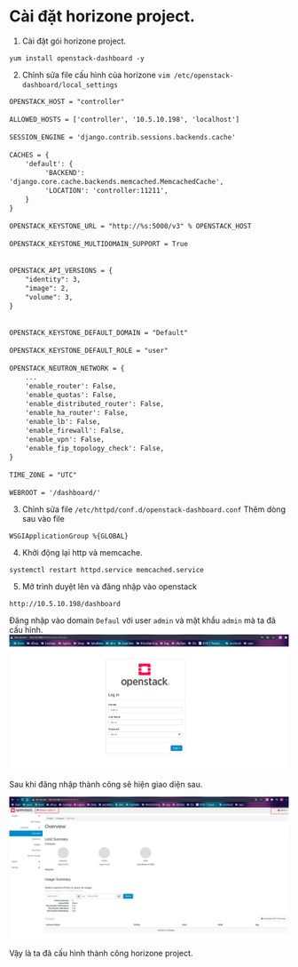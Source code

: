 # Cài đặt horizone project.

1. Cài đặt gói horizone project.

```
yum install openstack-dashboard -y
```

2. Chỉnh sửa file cấu hình của horizone `vim /etc/openstack-dashboard/local_settings`

```
OPENSTACK_HOST = "controller"

ALLOWED_HOSTS = ['controller', '10.5.10.198', 'localhost']

SESSION_ENGINE = 'django.contrib.sessions.backends.cache'

CACHES = {
    'default': {
         'BACKEND': 'django.core.cache.backends.memcached.MemcachedCache',
         'LOCATION': 'controller:11211',
    }
}

OPENSTACK_KEYSTONE_URL = "http://%s:5000/v3" % OPENSTACK_HOST

OPENSTACK_KEYSTONE_MULTIDOMAIN_SUPPORT = True


OPENSTACK_API_VERSIONS = {
    "identity": 3,
    "image": 2,
    "volume": 3,
}


OPENSTACK_KEYSTONE_DEFAULT_DOMAIN = "Default"

OPENSTACK_KEYSTONE_DEFAULT_ROLE = "user"

OPENSTACK_NEUTRON_NETWORK = {
    ...
    'enable_router': False,
    'enable_quotas': False,
    'enable_distributed_router': False,
    'enable_ha_router': False,
    'enable_lb': False,
    'enable_firewall': False,
    'enable_vpn': False,
    'enable_fip_topology_check': False,
}

TIME_ZONE = "UTC"

WEBROOT = '/dashboard/'

```

3. Chỉnh sửa  file `/etc/httpd/conf.d/openstack-dashboard.conf`
Thêm dòng sau vào file 
```
WSGIApplicationGroup %{GLOBAL}
```
4. Khởi động lại http và memcache.
```
systemctl restart httpd.service memcached.service
```

5. Mở trình duyệt lên và đăng nhập vào openstack
```
http://10.5.10.198/dashboard
```

Đăng nhập vào domain `Defaul` với user `admin` và mật khẩu `admin` mà ta đã cấu hình.
![](nv-img/dashboard.png)


Sau khi đăng nhập thành công sẽ hiện giao diện sau.

![](nv-img/dashbroad-2.png)

Vậy là ta đã cấu hình thành công horizone project.